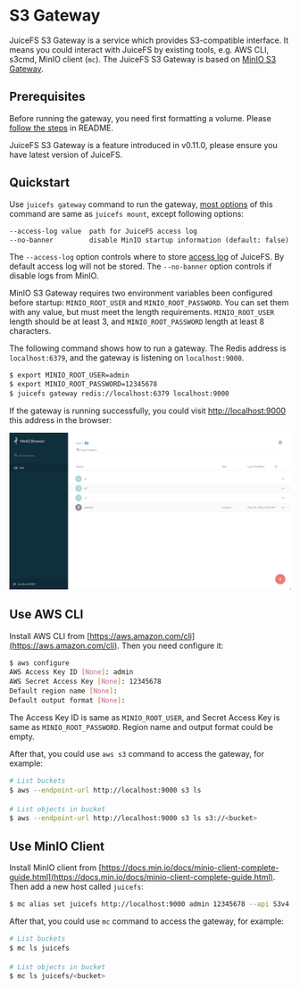 # S3 Gateway

JuiceFS S3 Gateway is a service which provides S3-compatible interface. It means you could interact with JuiceFS by existing tools, e.g. AWS CLI, s3cmd, MinIO client (`mc`). The JuiceFS S3 Gateway is based on [MinIO S3 Gateway](https://docs.min.io/docs/minio-gateway-for-s3.html).

## Prerequisites

Before running the gateway, you need first formatting a volume. Please [follow the steps](../../README.md#getting-started) in README.

JuiceFS S3 Gateway is a feature introduced in v0.11.0, please ensure you have latest version of JuiceFS.

## Quickstart

Use `juicefs gateway` command to run the gateway, [most options](command_reference.md#juicefs-gateway) of this command are same as `juicefs mount`, except following options:

```
--access-log value  path for JuiceFS access log
--no-banner         disable MinIO startup information (default: false)
```

The `--access-log` option controls where to store [access log](fault_diagnosis_and_analysis.md#access-log) of JuiceFS. By default access log will not be stored. The `--no-banner` option controls if disable logs from MinIO.

MinIO S3 Gateway requires two environment variables been configured before startup: `MINIO_ROOT_USER` and `MINIO_ROOT_PASSWORD`. You can set them with any value, but must meet the length requirements. `MINIO_ROOT_USER` length should be at least 3, and `MINIO_ROOT_PASSWORD` length at least 8 characters.

The following command shows how to run a gateway. The Redis address is `localhost:6379`, and the gateway is listening on `localhost:9000`.

```bash
$ export MINIO_ROOT_USER=admin
$ export MINIO_ROOT_PASSWORD=12345678
$ juicefs gateway redis://localhost:6379 localhost:9000
```

If the gateway is running successfully, you could visit [http://localhost:9000](http://localhost:9000) this address in the browser:

![MinIO browser](../images/minio-browser.png)

## Use AWS CLI

Install AWS CLI from [https://aws.amazon.com/cli](https://aws.amazon.com/cli). Then you need configure it:

```bash
$ aws configure
AWS Access Key ID [None]: admin
AWS Secret Access Key [None]: 12345678
Default region name [None]:
Default output format [None]:
```

The Access Key ID is same as `MINIO_ROOT_USER`, and Secret Access Key is same as `MINIO_ROOT_PASSWORD`. Region name and output format could be empty.

After that, you could use `aws s3` command to access the gateway, for example:

```bash
# List buckets
$ aws --endpoint-url http://localhost:9000 s3 ls

# List objects in bucket
$ aws --endpoint-url http://localhost:9000 s3 ls s3://<bucket>
```

## Use MinIO Client

Install MinIO client from [https://docs.min.io/docs/minio-client-complete-guide.html](https://docs.min.io/docs/minio-client-complete-guide.html). Then add a new host called `juicefs`:

```bash
$ mc alias set juicefs http://localhost:9000 admin 12345678 --api S3v4
```

After that, you could use `mc` command to access the gateway, for example:

```bash
# List buckets
$ mc ls juicefs

# List objects in bucket
$ mc ls juicefs/<bucket>
```
